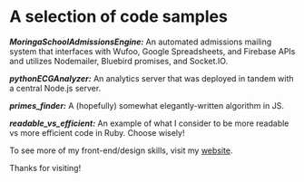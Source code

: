# A selection of code samples

***MoringaSchoolAdmissionsEngine:***
An automated admissions mailing system that interfaces with Wufoo, Google Spreadsheets, and Firebase APIs and utilizes Nodemailer, Bluebird promises, and Socket.IO.

***pythonECGAnalyzer:***
An analytics server that was deployed in tandem with a central Node.js server.

***primes_finder:***
A (hopefully) somewhat elegantly-written algorithm in JS.

***readable_vs_efficient:***
An example of what I consider to be more readable vs more efficient code in Ruby. Choose wisely!

To see more of my front-end/design skills, visit my [website](http://www.cdepman.com).

Thanks for visiting!